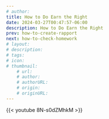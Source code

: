 ```yaml
---
# author: 
title: How to Do Earn the Right
date: 2024-03-27T00:47:57-06:00
description: How to Do Earn the Right
prev: how-to-create-rapport
next: how-to-check-homework
# layout: 
# description: 
# tags: 
# icon: 
# thumbnail: 
    # url: 
    # author: 
    # authorURL: 
    # origin: 
    # originURL: 
---
```


{{< youtube 8N-s0dZMhkM >}}
